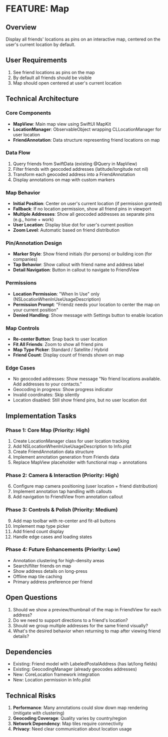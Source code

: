 # FEATURE: Map

## Overview
Display all friends' locations as pins on an interactive map, centered on the user's current location by default.

## User Requirements
1. See friend locations as pins on the map
2. By default all friends should be visible
3. Map should open centered at user's current location

## Technical Architecture

### Core Components
- **MapView**: Main map view using SwiftUI MapKit
- **LocationManager**: ObservableObject wrapping CLLocationManager for user location
- **FriendAnnotation**: Data structure representing friend locations on map

### Data Flow
1. Query friends from SwiftData (existing @Query in MapView)
2. Filter friends with geocoded addresses (latitude/longitude not nil)
3. Transform each geocoded address into a FriendAnnotation
4. Display annotations on map with custom markers

### Map Behavior
- **Initial Position**: Center on user's current location (if permission granted)
- **Fallback**: If no location permission, show all friend pins in viewport
- **Multiple Addresses**: Show all geocoded addresses as separate pins (e.g., home + work)
- **User Location**: Display blue dot for user's current position
- **Zoom Level**: Automatic based on friend distribution

### Pin/Annotation Design
- **Marker Style**: Show friend initials (for persons) or building icon (for companies)
- **Tap Behavior**: Show callout with friend name and address label
- **Detail Navigation**: Button in callout to navigate to FriendView

### Permissions
- **Location Permission**: "When In Use" only (NSLocationWhenInUseUsageDescription)
- **Permission Prompt**: "Friendz needs your location to center the map on your current position"
- **Denied Handling**: Show message with Settings button to enable location

### Map Controls
- **Re-center Button**: Snap back to user location
- **Fit All Friends**: Zoom to show all friend pins
- **Map Type Picker**: Standard / Satellite / Hybrid
- **Friend Count**: Display count of friends shown on map

### Edge Cases
- No geocoded addresses: Show message "No friend locations available. Add addresses to your contacts."
- Geocoding in progress: Show progress indicator
- Invalid coordinates: Skip silently
- Location disabled: Still show friend pins, but no user location dot

## Implementation Tasks

### Phase 1: Core Map (Priority: High)
1. Create LocationManager class for user location tracking
2. Add NSLocationWhenInUseUsageDescription to Info.plist
3. Create FriendAnnotation data structure
4. Implement annotation generation from Friends data
5. Replace MapView placeholder with functional map + annotations

### Phase 2: Camera & Interaction (Priority: High)
6. Configure map camera positioning (user location + friend distribution)
7. Implement annotation tap handling with callouts
8. Add navigation to FriendView from annotation callout

### Phase 3: Controls & Polish (Priority: Medium)
9. Add map toolbar with re-center and fit-all buttons
10. Implement map type picker
11. Add friend count display
12. Handle edge cases and loading states

### Phase 4: Future Enhancements (Priority: Low)
- Annotation clustering for high-density areas
- Search/filter friends on map
- Show address details on long-press
- Offline map tile caching
- Primary address preference per friend

## Open Questions
1. Should we show a preview/thumbnail of the map in FriendView for each address?
2. Do we need to support directions to a friend's location?
3. Should we group multiple addresses for the same friend visually?
4. What's the desired behavior when returning to map after viewing friend details?

## Dependencies
- Existing: Friend model with LabeledPostalAddress (has lat/long fields)
- Existing: GeocodingManager (already geocodes addresses)
- New: CoreLocation framework integration
- New: Location permission in Info.plist

## Technical Risks
1. **Performance**: Many annotations could slow down map rendering (mitigate with clustering)
2. **Geocoding Coverage**: Quality varies by country/region
3. **Network Dependency**: Map tiles require connectivity
4. **Privacy**: Need clear communication about location usage

